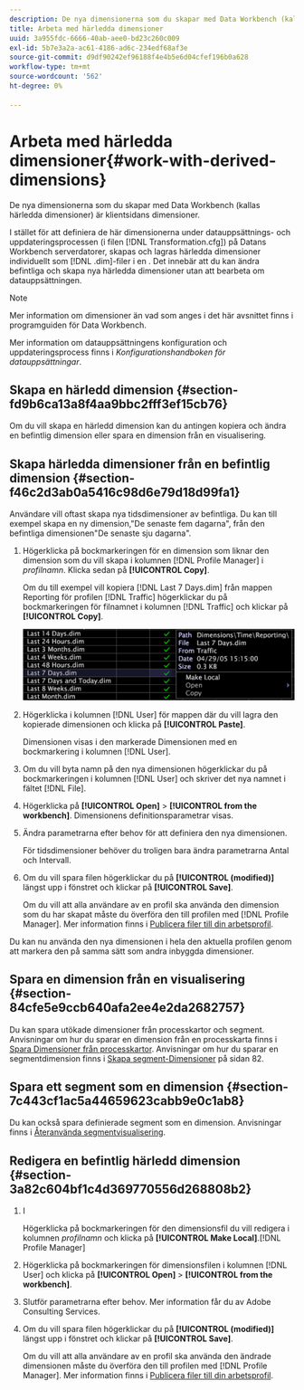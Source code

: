```yaml
---
description: De nya dimensionerna som du skapar med Data Workbench (kallas härledda dimensioner) är klientsidans dimensioner.
title: Arbeta med härledda dimensioner
uuid: 3a955fdc-6666-40ab-aee0-bd23c260c009
exl-id: 5b7e3a2a-ac61-4186-ad6c-234edf68af3e
source-git-commit: d9df90242ef96188f4e4b5e6d04cfef196b0a628
workflow-type: tm+mt
source-wordcount: '562'
ht-degree: 0%

---
```


# Arbeta med härledda dimensioner{#work-with-derived-dimensions}

De nya dimensionerna som du skapar med Data Workbench (kallas härledda dimensioner) är klientsidans dimensioner.

I stället för att definiera de här dimensionerna under datauppsättnings- och uppdateringsprocessen (i filen [!DNL Transformation.cfg]) på Datans Workbench serverdatorer, skapas och lagras härledda dimensioner individuellt som [!DNL .dim]-filer i en . Det innebär att du kan ändra befintliga och skapa nya härledda dimensioner utan att bearbeta om datauppsättningen.

>[!NOTE]
>
>Mer information om dimensioner än vad som anges i det här avsnittet finns i programguiden för Data Workbench.

Mer information om datauppsättningens konfiguration och uppdateringsprocess finns i *Konfigurationshandboken för datauppsättningar*.

## Skapa en härledd dimension {#section-fd9b6ca13a8f4aa9bbc2fff3ef15cb76}

Om du vill skapa en härledd dimension kan du antingen kopiera och ändra en befintlig dimension eller spara en dimension från en visualisering.

## Skapa härledda dimensioner från en befintlig dimension {#section-f46c2d3ab0a5416c98d6e79d18d99fa1}

Användare vill oftast skapa nya tidsdimensioner av befintliga. Du kan till exempel skapa en ny dimension,&quot;De senaste fem dagarna&quot;, från den befintliga dimensionen&quot;De senaste sju dagarna&quot;.

1. Högerklicka på bockmarkeringen för en dimension som liknar den dimension som du vill skapa i kolumnen [!DNL Profile Manager] i *profilnamn*. Klicka sedan på **[!UICONTROL Copy]**.

   Om du till exempel vill kopiera [!DNL Last 7 Days.dim] från mappen Reporting för profilen [!DNL Traffic] högerklickar du på bockmarkeringen för filnamnet i kolumnen [!DNL Traffic] och klickar på **[!UICONTROL Copy]**.

   ![](assets/vis_ProfMgr_CopyDimension.png)

1. Högerklicka i kolumnen [!DNL User] för mappen där du vill lagra den kopierade dimensionen och klicka på **[!UICONTROL Paste]**.

   Dimensionen visas i den markerade Dimensionen med en bockmarkering i kolumnen [!DNL User].

1. Om du vill byta namn på den nya dimensionen högerklickar du på bockmarkeringen i kolumnen [!DNL User] och skriver det nya namnet i fältet [!DNL File].
1. Högerklicka på **[!UICONTROL Open]** > **[!UICONTROL from the workbench]**. Dimensionens definitionsparametrar visas.
1. Ändra parametrarna efter behov för att definiera den nya dimensionen.

   För tidsdimensioner behöver du troligen bara ändra parametrarna Antal och Intervall.

1. Om du vill spara filen högerklickar du på **[!UICONTROL (modified)]** längst upp i fönstret och klickar på **[!UICONTROL Save]**.

   Om du vill att alla användare av en profil ska använda den dimension som du har skapat måste du överföra den till profilen med [!DNL Profile Manager]. Mer information finns i [Publicera filer till din arbetsprofil](../../../../home/c-get-started/c-admin-intrf/c-prof-mgr/t-pub-files-wkg-prof.md#task-a0106e010c834d16bd60eef4721b6af9).

Du kan nu använda den nya dimensionen i hela den aktuella profilen genom att markera den på samma sätt som andra inbyggda dimensioner.

## Spara en dimension från en visualisering {#section-84cfe5e9ccb640afa2ee4e2da2682757}

Du kan spara utökade dimensioner från processkartor och segment. Anvisningar om hur du sparar en dimension från en processkarta finns i [Spara Dimensioner från processkartor](../../../../home/c-get-started/c-analysis-vis/c-proc-maps/t-dim-proc-maps.md#task-44d9e555d4a944e6aa81993eef703051). Anvisningar om hur du sparar en segmentdimension finns i [Skapa segment-Dimensioner](../../../../home/c-get-started/c-analysis-vis/c-seg/c-create-seg-dim.md#concept-70b363edcad14185ba8051646ad3d44e) på sidan 82.

## Spara ett segment som en dimension {#section-7c443cf1ac5a44659623cabb9e0c1ab8}

Du kan också spara definierade segment som en dimension. Anvisningar finns i [Återanvända segmentvisualisering](../../../../home/c-get-started/c-analysis-vis/c-seg/c-reuse-seg-vis.md#concept-a8a607bd415d404a83c32a26b804cbdc).

## Redigera en befintlig härledd dimension {#section-3a82c604bf1c4d369770556d268808b2}

1. I

   Högerklicka på bockmarkeringen för den dimensionsfil du vill redigera i kolumnen *profilnamn* och klicka på **[!UICONTROL Make Local]**.[!DNL Profile Manager]
1. Högerklicka på bockmarkeringen för dimensionsfilen i kolumnen [!DNL User] och klicka på **[!UICONTROL Open]** > **[!UICONTROL from the workbench]**.
1. Slutför parametrarna efter behov. Mer information får du av Adobe Consulting Services.
1. Om du vill spara filen högerklickar du på **[!UICONTROL (modified)]** längst upp i fönstret och klickar på **[!UICONTROL Save]**.

   Om du vill att alla användare av en profil ska använda den ändrade dimensionen måste du överföra den till profilen med [!DNL Profile Manager]. Mer information finns i [Publicera filer till din arbetsprofil](../../../../home/c-get-started/c-admin-intrf/c-prof-mgr/t-pub-files-wkg-prof.md#task-a0106e010c834d16bd60eef4721b6af9).
